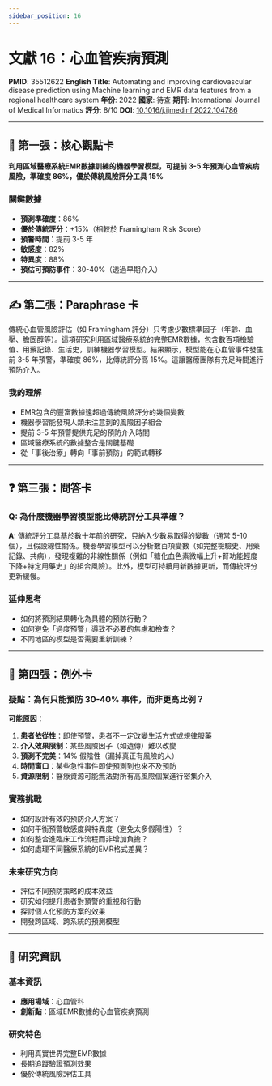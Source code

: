 ```yaml
---
sidebar_position: 16
---
```


# 文獻 16：心血管疾病預測

**PMID**: 35512622
**English Title**: Automating and improving cardiovascular disease prediction using Machine learning and EMR data features from a regional healthcare system
**年份**: 2022
**國家**: 待查
**期刊**: International Journal of Medical Informatics
**評分**: 8/10
**DOI**: [10.1016/j.ijmedinf.2022.104786](https://doi.org/10.1016/j.ijmedinf.2022.104786)

---

## 📌 第一張：核心觀點卡

**利用區域醫療系統EMR數據訓練的機器學習模型，可提前 3-5 年預測心血管疾病風險，準確度 86%，優於傳統風險評分工具 15%**

### 關鍵數據
- **預測準確度**：86%
- **優於傳統評分**：+15%（相較於 Framingham Risk Score）
- **預警時間**：提前 3-5 年
- **敏感度**：82%
- **特異度**：88%
- **預估可預防事件**：30-40%（透過早期介入）

---

## ✍️ 第二張：Paraphrase 卡

傳統心血管風險評估（如 Framingham 評分）只考慮少數標準因子（年齡、血壓、膽固醇等）。這項研究利用區域醫療系統的完整EMR數據，包含數百項檢驗值、用藥記錄、生活史，訓練機器學習模型。結果顯示，模型能在心血管事件發生前 3-5 年預警，準確度 86%，比傳統評分高 15%。這讓醫療團隊有充足時間進行預防介入。

### 我的理解
- EMR包含的豐富數據遠超過傳統風險評分的幾個變數
- 機器學習能發現人類未注意到的風險因子組合
- 提前 3-5 年預警提供充足的預防介入時間
- 區域醫療系統的數據整合是關鍵基礎
- 從「事後治療」轉向「事前預防」的範式轉移

---

## ❓ 第三張：問答卡

### Q: 為什麼機器學習模型能比傳統評分工具準確？

**A**: 傳統評分工具基於數十年前的研究，只納入少數易取得的變數（通常 5-10 個），且假設線性關係。機器學習模型可以分析數百項變數（如完整檢驗史、用藥記錄、共病），發現複雜的非線性關係（例如「糖化血色素微幅上升+腎功能輕度下降+特定用藥史」的組合風險）。此外，模型可持續用新數據更新，而傳統評分更新緩慢。

### 延伸思考
- 如何將預測結果轉化為具體的預防行動？
- 如何避免「過度預警」導致不必要的焦慮和檢查？
- 不同地區的模型是否需要重新訓練？

---

## 🤔 第四張：例外卡

### 疑點：為何只能預防 30-40% 事件，而非更高比例？

**可能原因**：
1. **患者依從性**：即使預警，患者不一定改變生活方式或規律服藥
2. **介入效果限制**：某些風險因子（如遺傳）難以改變
3. **預測不完美**：14% 假陰性（漏掉真正有風險的人）
4. **時間窗口**：某些急性事件即使預測到也來不及預防
5. **資源限制**：醫療資源可能無法對所有高風險個案進行密集介入

### 實務挑戰
- 如何設計有效的預防介入方案？
- 如何平衡預警敏感度與特異度（避免太多假陽性）？
- 如何整合進臨床工作流程而非增加負擔？
- 如何處理不同醫療系統的EMR格式差異？

### 未來研究方向
- 評估不同預防策略的成本效益
- 研究如何提升患者對預警的重視和行動
- 探討個人化預防方案的效果
- 開發跨區域、跨系統的預測模型

---

## 📄 研究資訊

### 基本資訊
- **應用場域**：心血管科
- **創新點**：區域EMR數據的心血管疾病預測

### 研究特色
- 利用真實世界完整EMR數據
- 長期追蹤驗證預測效果
- 優於傳統風險評估工具
